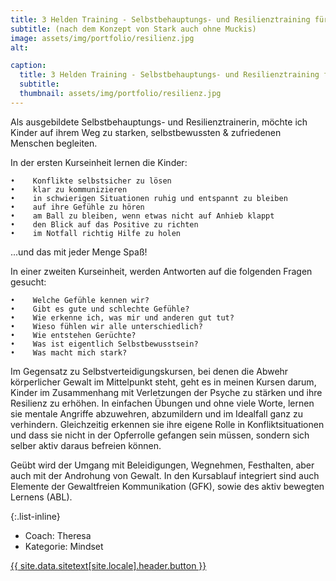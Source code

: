 ```yaml
---
title: 3 Helden Training - Selbstbehauptungs- und Resilienztraining für Kinder
subtitle: (nach dem Konzept von Stark auch ohne Muckis)
image: assets/img/portfolio/resilienz.jpg
alt:

caption:
  title: 3 Helden Training - Selbstbehauptungs- und Resilienztraining für Kinder
  subtitle:
  thumbnail: assets/img/portfolio/resilienz.jpg
---
```


Als ausgebildete Selbstbehauptungs- und Resilienztrainerin, möchte ich Kinder auf ihrem Weg zu starken, selbstbewussten & zufriedenen Menschen begleiten.

In der ersten Kurseinheit lernen die Kinder:

    •    Konflikte selbstsicher zu lösen 
    •    klar zu kommunizieren 
    •    in schwierigen Situationen ruhig und entspannt zu bleiben 
    •    auf ihre Gefühle zu hören 
    •    am Ball zu bleiben, wenn etwas nicht auf Anhieb klappt 
    •    den Blick auf das Positive zu richten 
    •    im Notfall richtig Hilfe zu holen 

...und das mit jeder Menge Spaß!

In einer zweiten Kurseinheit, werden Antworten auf die folgenden Fragen gesucht:

    •    Welche Gefühle kennen wir? 
    •    Gibt es gute und schlechte Gefühle? 
    •    Wie erkenne ich, was mir und anderen gut tut? 
    •    Wieso fühlen wir alle unterschiedlich? 
    •    Wie entstehen Gerüchte? 
    •    Was ist eigentlich Selbstbewusstsein? 
    •    Was macht mich stark? 

Im Gegensatz zu Selbstverteidigungskursen, bei denen die Abwehr körperlicher Gewalt im Mittelpunkt steht, geht es in meinen Kursen darum, Kinder im Zusammenhang mit Verletzungen der Psyche zu stärken und ihre Resilienz zu erhöhen.
In einfachen Übungen und ohne viele Worte, lernen sie mentale Angriffe abzuwehren, abzumildern und im Idealfall ganz zu verhindern. Gleichzeitig erkennen sie ihre eigene Rolle in Konfliktsituationen und dass sie nicht in der Opferrolle gefangen sein müssen, sondern sich selber aktiv daraus befreien können.

Geübt wird der Umgang mit Beleidigungen, Wegnehmen, Festhalten, aber auch mit der Androhung von Gewalt. In den Kursablauf integriert sind auch Elemente der Gewaltfreien Kommunikation (GFK), sowie des aktiv bewegten Lernens (ABL).


{:.list-inline}
- Coach: Theresa
- Kategorie: Mindset

<a class="btn btn-primary btn-xl text-uppercase js-scroll-trigger" href="{{site.data.sitetext[site.locale].header.buttonlink }}">{{ site.data.sitetext[site.locale].header.button }}</a>

